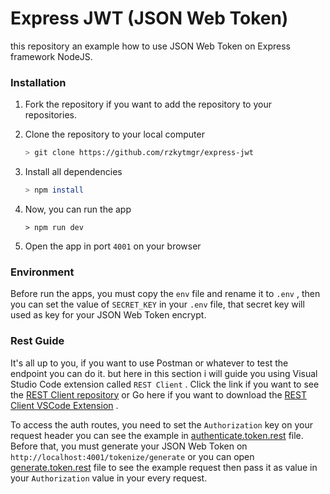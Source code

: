 # Express JWT (JSON Web Token)

this repository an example how to use JSON Web Token on Express framework NodeJS.

### Installation

1. Fork the repository if you want to add the repository to your repositories.

2. Clone the repository to your local computer

   ```bash
   > git clone https://github.com/rzkytmgr/express-jwt
   ```

3. Install all dependencies

   ```bash
   > npm install
   ```

4. Now, you can run the app

   ```bas
   > npm run dev
   ```

5. Open the app in port `4001` on your browser



### Environment

Before run the apps, you must copy the `env` file and rename it to `.env` , then you can set the value of `SECRET_KEY` in your `.env` file, that secret key will used as key for your JSON Web Token encrypt.



### Rest Guide

It's all up to you, if you want to use Postman or whatever to test the endpoint you can do it. but here in this section i will guide you using Visual Studio Code extension called `REST Client` . Click the link if you want to see the [REST Client repository](https://github.com/Huachao/vscode-restclient) or Go here if you want to download the [REST Client VSCode Extension](https://marketplace.visualstudio.com/items?itemName=humao.rest-client) .

To access the auth routes, you need to set the `Authorization` key on your request header you can see the example in [authenticate.token.rest](https://github.com/rzkytmgr/express-jwt/blob/master/rest/authenticate.token.rest) file. Before that, you must generate your JSON Web Token on `http://localhost:4001/tokenize/generate` or you can open [generate.token.rest](https://github.com/rzkytmgr/express-jwt/blob/master/rest/generate.token.rest) file to see the example request then pass it as value in your `Authorization` value in your every request.

